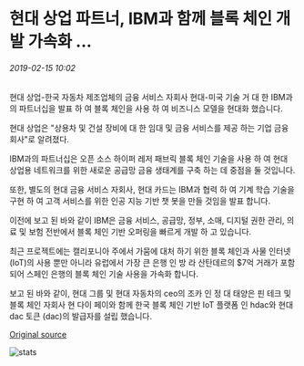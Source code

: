 # 현대 상업 파트너, IBM과 함께 블록 체인 개발 가속화 ...

###### 2019-02-15 10:02

현대 상업-한국 자동차 제조업체의 금융 서비스 자회사 현대-미국 기술 거 대 한 IBM과의 파트너십을 발표 하 여 블록 체인을 사용 하 여 비즈니스 모델을 현대화 했습니다.

현대 상업은 "상용차 및 건설 장비에 대 한 임대 및 금융 서비스를 제공 하는 기업 금융 회사"로 알려졌다.

IBM과의 파트너십은 오픈 소스 하이퍼 레저 패브릭 블록 체인 기술을 사용 하 여 현대 상업용 네트워크를 위한 새로운 공급망 금융 생태계를 구축 하는 데 중점을 둘 것입니다.

또한, 별도의 현대 금융 서비스 자회사, 현대 카드는 IBM과 협력 하 여 기계 학습 기술을 구현 하 여 고객 서비스를 위한 인공 지능 기반 챗 봇을 만들 것임을 발표 합니다.

이전에 보고 된 바와 같이 IBM은 금융 서비스, 공급망, 정부, 소매, 디지털 권한 관리, 의료 및 보험 전반에서 블록 체인 기반 오퍼링을 빠르게 개발 하 고 있습니다.

최근 프로젝트에는 캘리포니아 주에서 가뭄에 대처 하기 위한 블록 체인과 사물 인터넷 (IoT)의 사용 뿐만 아니라 유럽에서 가장 큰 은행 인 방 라 산탄데르의 $7억 거래가 포함 되어 스페인 은행의 블록 체인 기술 사용을 가속화 합니다.

보고 된 바와 같이, 현대 그룹 및 현대 자동차의 ceo의 조카 인 정 대 태양은 핀 테크 및 블록 체인 자회사 현 다이 페이와 함께 한국 블록 체인 기반 IoT 플랫폼 인 hdac와 현대 dac 토큰 (dac)의 발급자를 설립 했습니다.

[Original source](https://cointelegraph.com/news/hyundai-commercial-partners-with-ibm-to-accelerate-blockchain-development)

![stats](https://c.statcounter.com/11760860/0/a89fa40b/1/ "stats")